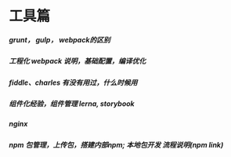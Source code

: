 # 工具篇

##### grunt， gulp， webpack的区别

##### 工程化 webpack 说明，基础配置，编译优化

##### fiddle、charles 有没有用过，什么时候用

##### 组件化经验，组件管理 lerna, storybook

##### nginx
##### npm 包管理，上传包，搭建内部npm; 本地包开发 流程说明(npm link)

